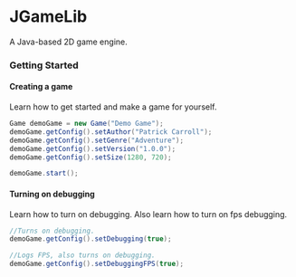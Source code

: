 # JGameLib

A Java-based 2D game engine.

### Getting Started

#### Creating a game
Learn how to get started and make a game for yourself.

```java
Game demoGame = new Game("Demo Game");
demoGame.getConfig().setAuthor("Patrick Carroll");
demoGame.getConfig().setGenre("Adventure");
demoGame.getConfig().setVersion("1.0.0");
demoGame.getConfig().setSize(1280, 720);

demoGame.start();
```

#### Turning on debugging
Learn how to turn on debugging. Also learn how to turn on fps debugging.

```java
//Turns on debugging.
demoGame.getConfig().setDebugging(true);

//Logs FPS, also turns on debugging.
demoGame.getConfig().setDebuggingFPS(true);
```

